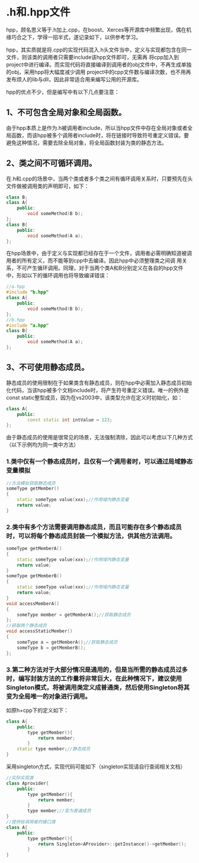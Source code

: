 # .h和.hpp文件

hpp，顾名思义等于.h加上.cpp，在boost、Xerces等开源库中频繁出现，偶在机缘巧合之下，学得一招半式，遂记录如下，以供参考学习。

hpp，其实质就是将.cpp的实现代码混入.h头文件当中，定义与实现都包含在同一文件，则该类的调用者只需要include该hpp文件即可，无需再 将cpp加入到project中进行编译。而实现代码将直接编译到调用者的obj文件中，不再生成单独的obj，采用hpp将大幅度减少调用 project中的cpp文件数与编译次数，也不用再发布烦人的lib与dll，因此非常适合用来编写公用的开源库。

hpp的优点不少，但是编写中有以下几点要注意：

## 1、不可包含全局对象和全局函数。

由于hpp本质上是作为.h被调用者include，所以当hpp文件中存在全局对象或者全局函数，而该hpp被多个调用者include时，将在链接时导致符号重定义错误。要避免这种情况，需要去除全局对象，将全局函数封装为类的静态方法。

## 2、类之间不可循环调用。
在.h和.cpp的场景中，当两个类或者多个类之间有循环调用关系时，只要预先在头文件做被调用类的声明即可，如下：
```cpp
class B;
class A{
    public:
        void someMethod(B b);
};
class B{
    public:
        void someMethod(A a);
};
```

在hpp场景中，由于定义与实现都已经存在于一个文件，调用者必需明确知道被调用者的所有定义，而不能等到cpp中去编译。因此hpp中必须整理类之间调 用关系，不可产生循环调用。同理，对于当两个类A和B分别定义在各自的hpp文件中，形如以下的循环调用也将导致编译错误：
```cpp
//a.hpp
#include "b.hpp"
class A{
    public:
        void someMethod(B b);
};
//b.hpp
#include "a.hpp"
class B{
    public:
        void someMethod(A a);
};
```

## 3、不可使用静态成员。

静态成员的使用限制在于如果类含有静态成员，则在hpp中必需加入静态成员初始化代码，当该hpp被多个文档include时，将产生符号重定义错误。唯一的例外是const static整型成员，因为在vs2003中，该类型允许在定义时初始化，如：
```cpp
class A{
    public:
        const static int intValue = 123;
};
```

由于静态成员的使用是很常见的场景，无法强制清除，因此可以考虑以下几种方式（以下示例均为同一类中方法）

### 1.类中仅有一个静态成员时，且仅有一个调用者时，可以通过局域静态变量模拟

```cpp
//方法模拟获取静态成员
someType getMember()
{
    static someType value(xxx);//作用域内静态变量
    return value;
}
```

### 2.类中有多个方法需要调用静态成员，而且可能存在多个静态成员时，可以将每个静态成员封装一个模拟方法，供其他方法调用。
```cpp
someType getMemberA()
{
    static someType value(xxx);//作用域内静态变量
    return value;
}
someType getMemberB()
{
    static someType value(xxx);//作用域内静态变量
    return value;
}
void accessMemberA()
{
    someType member = getMemberA();//获取静态成员
};
//获取两个静态成员
void accessStaticMember()
{
    someType a = getMemberA();//获取静态成员
    someType b = getMemberB();
};
```

### 3.第二种方法对于大部分情况是通用的，但是当所需的静态成员过多时，编写封装方法的工作量将非常巨大，在此种情况下，建议使用Singleton模式，将被调用类定义成普通类，然后使用Singleton将其变为全局唯一的对象进行调用。
如原h+cpp下的定义如下：
```cpp
class A{
    public:
        type getMember(){
            return member;
        }
    static type member;//静态成员
}
```

采用singleton方式，实现代码可能如下（singleton实现请自行查阅相关文档）

```cpp
//实际实现类
class Aprovider{
    public:
        type getMember(){
            return member;
        }
        type member;//变为普通成员
}
//提供给调用者的接口类
class A{
    public:
        type getMember(){
            return Singleton<AProvider>::getInstance()->getMember();
        }
}
```
